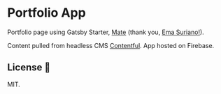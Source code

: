 # Portfolio App

Portfolio page using Gatsby Starter, [Mate](https://github.com/EmaSuriano/gatsby-starter-mate) (thank you, [Ema Suriano!](emasuriano.com)).

Content pulled from headless CMS [Contentful](https://contentful.com/).
App hosted on Firebase.

## License 📝

MIT.

